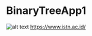 # BinaryTreeApp1

![alt text](https://www.istn.ac.id/wp-content/uploads/2016/11/istn.png)
https://www.istn.ac.id/
